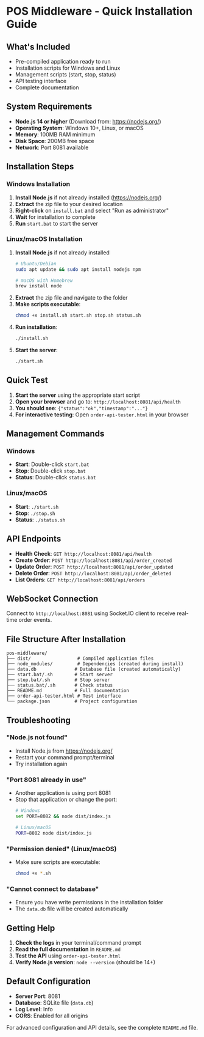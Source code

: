 # POS Middleware - Quick Installation Guide

## What's Included
- Pre-compiled application ready to run
- Installation scripts for Windows and Linux
- Management scripts (start, stop, status)
- API testing interface
- Complete documentation

## System Requirements
- **Node.js 14 or higher** (Download from: https://nodejs.org/)
- **Operating System**: Windows 10+, Linux, or macOS
- **Memory**: 100MB RAM minimum
- **Disk Space**: 200MB free space
- **Network**: Port 8081 available

## Installation Steps

### Windows Installation
1. **Install Node.js** if not already installed (https://nodejs.org/)
2. **Extract** the zip file to your desired location
3. **Right-click** on `install.bat` and select "Run as administrator"
4. **Wait** for installation to complete
5. **Run** `start.bat` to start the server

### Linux/macOS Installation
1. **Install Node.js** if not already installed
   ```bash
   # Ubuntu/Debian
   sudo apt update && sudo apt install nodejs npm
   
   # macOS with Homebrew
   brew install node
   ```
2. **Extract** the zip file and navigate to the folder
3. **Make scripts executable**:
   ```bash
   chmod +x install.sh start.sh stop.sh status.sh
   ```
4. **Run installation**:
   ```bash
   ./install.sh
   ```
5. **Start the server**:
   ```bash
   ./start.sh
   ```

## Quick Test
1. **Start the server** using the appropriate start script
2. **Open your browser** and go to: `http://localhost:8081/api/health`
3. **You should see**: `{"status":"ok","timestamp":"..."}`
4. **For interactive testing**: Open `order-api-tester.html` in your browser

## Management Commands

### Windows
- **Start**: Double-click `start.bat`
- **Stop**: Double-click `stop.bat`
- **Status**: Double-click `status.bat`

### Linux/macOS
- **Start**: `./start.sh`
- **Stop**: `./stop.sh`
- **Status**: `./status.sh`

## API Endpoints
- **Health Check**: `GET http://localhost:8081/api/health`
- **Create Order**: `POST http://localhost:8081/api/order_created`
- **Update Order**: `POST http://localhost:8081/api/order_updated`
- **Delete Order**: `POST http://localhost:8081/api/order_deleted`
- **List Orders**: `GET http://localhost:8081/api/orders`

## WebSocket Connection
Connect to `http://localhost:8081` using Socket.IO client to receive real-time order events.

## File Structure After Installation
```
pos-middleware/
├── dist/                 # Compiled application files
├── node_modules/         # Dependencies (created during install)
├── data.db              # Database file (created automatically)
├── start.bat/.sh        # Start server
├── stop.bat/.sh         # Stop server  
├── status.bat/.sh       # Check status
├── README.md            # Full documentation
├── order-api-tester.html # Test interface
└── package.json         # Project configuration
```

## Troubleshooting

### "Node.js not found"
- Install Node.js from https://nodejs.org/
- Restart your command prompt/terminal
- Try installation again

### "Port 8081 already in use"
- Another application is using port 8081
- Stop that application or change the port:
  ```bash
  # Windows
  set PORT=8082 && node dist/index.js
  
  # Linux/macOS  
  PORT=8082 node dist/index.js
  ```

### "Permission denied" (Linux/macOS)
- Make sure scripts are executable:
  ```bash
  chmod +x *.sh
  ```

### "Cannot connect to database"
- Ensure you have write permissions in the installation folder
- The `data.db` file will be created automatically

## Getting Help
1. **Check the logs** in your terminal/command prompt
2. **Read the full documentation** in `README.md`
3. **Test the API** using `order-api-tester.html`
4. **Verify Node.js version**: `node --version` (should be 14+)

## Default Configuration
- **Server Port**: 8081
- **Database**: SQLite file (`data.db`)
- **Log Level**: Info
- **CORS**: Enabled for all origins

For advanced configuration and API details, see the complete `README.md` file.